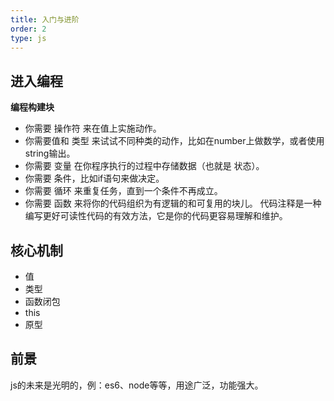 ```yaml
---
title: 入门与进阶
order: 2
type: js
---
```


## 进入编程

**编程构建块**
- 你需要 操作符 来在值上实施动作。
- 你需要值和 类型 来试试不同种类的动作，比如在number上做数学，或者使用string输出。
- 你需要 变量 在你程序执行的过程中存储数据（也就是 状态）。
- 你需要 条件，比如if语句来做决定。
- 你需要 循环 来重复任务，直到一个条件不再成立。
- 你需要 函数 来将你的代码组织为有逻辑的和可复用的块儿。
代码注释是一种编写更好可读性代码的有效方法，它是你的代码更容易理解和维护。

## 核心机制

- 值
- 类型
- 函数闭包
- this
- 原型

## 前景

js的未来是光明的，例：es6、node等等，用途广泛，功能强大。